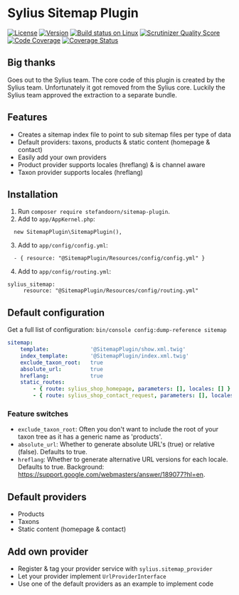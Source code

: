 # Sylius Sitemap Plugin

[![License](https://img.shields.io/packagist/l/stefandoorn/sitemap-plugin.svg)](https://packagist.org/packages/stefandoorn/sitemap-plugin)
[![Version](https://img.shields.io/packagist/v/stefandoorn/sitemap-plugin.svg)](https://packagist.org/packages/stefandoorn/sitemap-plugin)
[![Build status on Linux](https://img.shields.io/travis/stefandoorn/sitemap-plugin/master.svg)](http://travis-ci.org/stefandoorn/sitemap-plugin)
[![Scrutinizer Quality Score](https://img.shields.io/scrutinizer/g/stefandoorn/sitemap-plugin.svg)](https://scrutinizer-ci.com/g/stefandoorn/sitemap-plugin/)
[![Code Coverage](https://scrutinizer-ci.com/g/stefandoorn/sitemap-plugin/badges/coverage.png?b=master)](https://scrutinizer-ci.com/g/stefandoorn/sitemap-plugin/?branch=master)
[![Coverage Status](https://coveralls.io/repos/github/stefandoorn/sitemap-plugin/badge.svg?branch=master)](https://coveralls.io/github/stefandoorn/sitemap-plugin?branch=master)

## Big thanks

Goes out to the Sylius team. The core code of this plugin is created by the Sylius team.
Unfortunately it got removed from the Sylius core. Luckily the Sylius team approved the 
extraction to a separate bundle.

## Features

* Creates a sitemap index file to point to sub sitemap files per type of data
* Default providers: taxons, products & static content (homepage & contact)
* Easily add your own providers
* Product provider supports locales (hreflang) & is channel aware
* Taxon provider supports locales (hreflang)

## Installation

1. Run `composer require stefandoorn/sitemap-plugin`.
2. Add to `app/AppKernel.php`:

```
  new SitemapPlugin\SitemapPlugin(),
```

3. Add to `app/config/config.yml`: 

```
  - { resource: "@SitemapPlugin/Resources/config/config.yml" }
```

4. Add to `app/config/routing.yml`: 

```
sylius_sitemap:
     resource: "@SitemapPlugin/Resources/config/routing.yml"
```

## Default configuration

Get a full list of configuration: `bin/console config:dump-reference sitemap`

```yaml
sitemap:
    template:             '@SitemapPlugin/show.xml.twig'
    index_template:       '@SitemapPlugin/index.xml.twig'
    exclude_taxon_root:   true
    absolute_url:         true
    hreflang:             true
    static_routes:
        - { route: sylius_shop_homepage, parameters: [], locales: [] }
        - { route: sylius_shop_contact_request, parameters: [], locales: [] }
```

### Feature switches

* `exclude_taxon_root`: Often you don't want to include the root of your taxon tree as it has a generic name as 'products'.
* `absolute_url`: Whether to generate absolute URL's (true) or relative (false). Defaults to true.
* `hreflang`: Whether to generate alternative URL versions for each locale. Defaults to true. Background: https://support.google.com/webmasters/answer/189077?hl=en.

## Default providers

* Products
* Taxons
* Static content (homepage & contact)

## Add own provider

* Register & tag your provider service with `sylius.sitemap_provider`
* Let your provider implement `UrlProviderInterface`
* Use one of the default providers as an example to implement code
